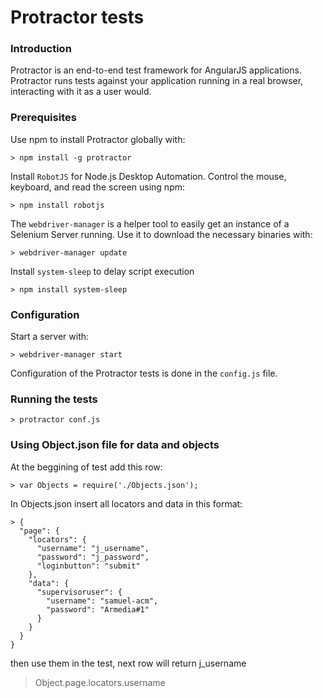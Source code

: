 # Protractor tests

### Introduction
Protractor is an end-to-end test framework for AngularJS applications. Protractor runs tests against your application running in a real browser, interacting with it as a user would.
### Prerequisites
Use npm to install Protractor globally with:
```
> npm install -g protractor
```
Install ```RobotJS``` for Node.js Desktop Automation. Control the mouse, keyboard, and read the screen using npm:
```
> npm install robotjs
```
The ```webdriver-manager``` is a helper tool to easily get an instance of a Selenium Server running. Use it to download the necessary binaries with:
```
> webdriver-manager update
```
Install ```system-sleep``` to delay script execution
````
> npm install system-sleep
````
### Configuration
Start a server with:
```
> webdriver-manager start
```

Configuration of the Protractor tests is done in the ```config.js``` file. 

### Running the tests
```
> protractor conf.js
```
### Using Object.json file for data and objects
At the beggining of test add this row:
```
> var Objects = require('./Objects.json'); 

```
In Objects.json insert all locators and data in this format: 

```
> { 
  "page": {
    "locators": {
      "username": "j_username",
      "password": "j_password",
      "loginbutton": "submit"
    },
    "data": {
      "supervisoruser": {
        "username": "samuel-acm",
        "password": "Armedia#1"
      }
    }
  }
}

```
then use them in the test, next row will return j_username

> Object.page.locators.username 

